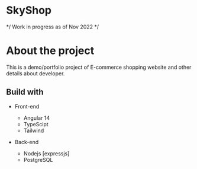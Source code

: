 # SkyShop

*/ Work in progress as of Nov 2022 */

# About the project

This is a demo/portfolio project of E-commerce shopping website and other details about developer.

## Build with ##

* Front-end
    *  Angular 14
    *  TypeScipt
    *  Tailwind

* Back-end
    *  Nodejs [expressjs]
    *  PostgreSQL        